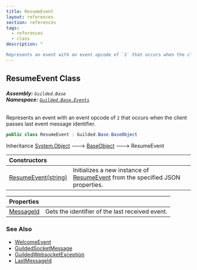 ```yaml
---
title: ResumeEvent
layout: references
section: references
tags:
  - references
  - class
description: "

Represents an event with an event opcode of `2` that occurs when the client passes last event message identifier."
---
```


## ResumeEvent Class
###### **Assembly:** `Guilded.Base`<br/>**Namespace:** [`Guilded.Base.Events`](Guilded.Base.Events 'Guilded.Base.Events')

Represents an event with an event opcode of `2` that occurs when the client passes last event message identifier.

```csharp
public class ResumeEvent : Guilded.Base.BaseObject
```

Inheritance [System.Object](https://docs.microsoft.com/en-us/dotnet/api/System.Object 'System.Object') &#129106; [BaseObject](BaseObject 'Guilded.Base.BaseObject') &#129106; ResumeEvent

| Constructors | |
| :--- | :--- |
| [ResumeEvent(string)](ResumeEvent.ResumeEvent(string) 'Guilded.Base.Events.ResumeEvent.ResumeEvent(string)') | Initializes a new instance of [ResumeEvent](ResumeEvent 'Guilded.Base.Events.ResumeEvent') from the specified JSON properties. |

| Properties | |
| :--- | :--- |
| [MessageId](ResumeEvent.MessageId 'Guilded.Base.Events.ResumeEvent.MessageId') | Gets the identifier of the last received event. |

### See Also
- [WelcomeEvent](WelcomeEvent 'Guilded.Base.Events.WelcomeEvent')
- [GuildedSocketMessage](GuildedSocketMessage 'Guilded.Base.Events.GuildedSocketMessage')
- [GuildedWebsocketException](GuildedWebsocketException 'Guilded.Base.GuildedWebsocketException')
- [LastMessageId](BaseGuildedClient.LastMessageId 'Guilded.Base.BaseGuildedClient.LastMessageId')